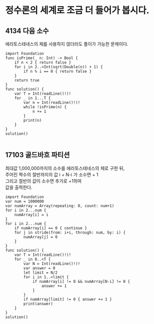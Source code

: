 # 정수론의 세계로 조금 더 들어가 봅시다.	
## 4134 다음 소수
에라토스테네스의 체를 사용하지 않더라도 풀이가 가능한 문제이다.   
```
import Foundation
func isPrime(_ n: Int) -> Bool {
    if n < 2 { return false }
    for i in 2..<Int(sqrt(Double(n)) + 1) {
        if n % i == 0 { return false }
    }
    return true
}
func solution() {
    var T = Int(readLine()!)!
    for _ in 1...T {
        var n = Int(readLine()!)!
        while !isPrime(n) {
            n += 1
        }
        print(n)
    }
}
solution()


```

## 17103 골드바흐 파티션
최대값 1,000,000까지의 소수를 에라토스테네스의 체로 구한 뒤,   
주어진 짝수의 절반까지의 값 i + N-i 가 소수면 + 1   
그리고 절반의 값이 소수면 추가로 +1하여   
값을 출력한다.   
```
import Foundation
var num = 1000000
var numArray = Array(repeating: 0, count: num+1)
for i in 2...num {
    numArray[i] = i
}
for i in 2...num {
    if numArray[i] == 0 { continue }
    for j in stride(from: i+i, through: num, by: i) {
        numArray[j] = 0
    }
}
func solution() {
    var T = Int(readLine()!)!
    for _ in 0..<T {
        var N = Int(readLine()!)!
        var answer = 0
        let limit = N/2
        for i in 1..<limit {
            if numArray[i] != 0 && numArray[N-i] != 0 {
                answer += 1
            }
        }
        if numArray[limit] != 0 { answer += 1 }
        print(answer)
    }
}
solution()


```
